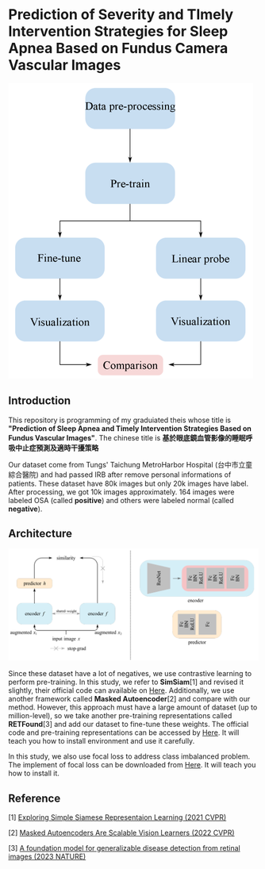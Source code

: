 # Prediction of Severity and TImely Intervention Strategies for Sleep Apnea Based on Fundus Camera Vascular Images
![overview](./img/procedure.png)

## Introduction
This repository is programming of my graduiated theis whose title is **"Prediction of Sleep Apnea and Timely Intervention Strategies Based on Fundus Vascular Images"**. The chinese title is **基於眼底鏡血管影像的睡眠呼吸中止症預測及適時干擾策略**

Our dataset come from Tungs' Taichung MetroHarbor Hospital (台中市立童綜合醫院) and had passed IRB after remove personal informations of patients. These dataset have 80k images but only 20k images have label. After processing, we got 10k images approximately. 164 images were labeled OSA (called **positive**) and others were labeled normal (called **negative**).

## Architecture
![pre-training-architecture](./img/pre-train-architecture.png)

Since these dataset have a lot of negatives, we use contrastive learning to perform pre-training. In this study, we refer to **SimSiam**[1] and revised it slightly, their official code can available on [Here](https://github.com/facebookresearch/simsiam). Additionally, we use another framework called **Masked Autoencoder**[2] and compare with our method. However, this approach must have a large amount of dataset (up to million-level), so we take another pre-training representations called **RETFound**[3] and add our dataset to fine-tune these weights. The official code and pre-training representations can be accessed by [Here](https://github.com/rmaphoh/RETFound_MAE). It will teach you how to install environment and use it carefully.

In this study, we also use focal loss to address class imbalanced problem. The implement of focal loss can be downloaded from [Here](https://github.com/mathiaszinnen/focal_loss_torch). It will teach you how to install it.

## Reference
[1] [Exploring Simple Siamese Representaion Learning (2021 CVPR)](https://arxiv.org/abs/2011.10566)

[2] [Masked Autoencoders Are Scalable Vision Learners (2022 CVPR)](https://arxiv.org/abs/2111.06377)


[3] [A foundation model for generalizable disease detection from retinal images (2023 NATURE)](https://www.nature.com/articles/s41586-023-06555-x)